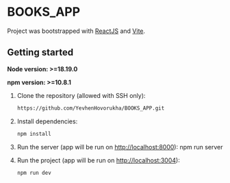 # BOOKS_APP

Project was bootstrapped with [ReactJS](https://react.dev/) and [Vite](https://vitejs.dev/).

## Getting started

**Node version: >=18.19.0**

**npm version: >=10.8.1**

1. Clone the repository (allowed with SSH only):

   ```bash
   https://github.com/YevhenHovorukha/BOOKS_APP.git
   ```

2. Install dependencies:
   ```bash
   npm install
   ```
3. Run the server (app will be run on [http://localhost:8000](http://localhost:8000)):
   npm run server

4. Run the project (app will be run on [http://localhost:3004](http://localhost:3004)):
   ```bash
   npm run dev
   ```
